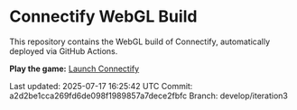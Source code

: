 # Connectify WebGL Build

This repository contains the WebGL build of Connectify, automatically deployed via GitHub Actions.

**Play the game:** [Launch Connectify](https://valsergeysp.github.io/MatrixWEBGL/)

Last updated: 2025-07-17 16:25:42 UTC
Commit: a2d2be1cca269fd6de098f1989857a7dece2fbfc
Branch: develop/iteration3
